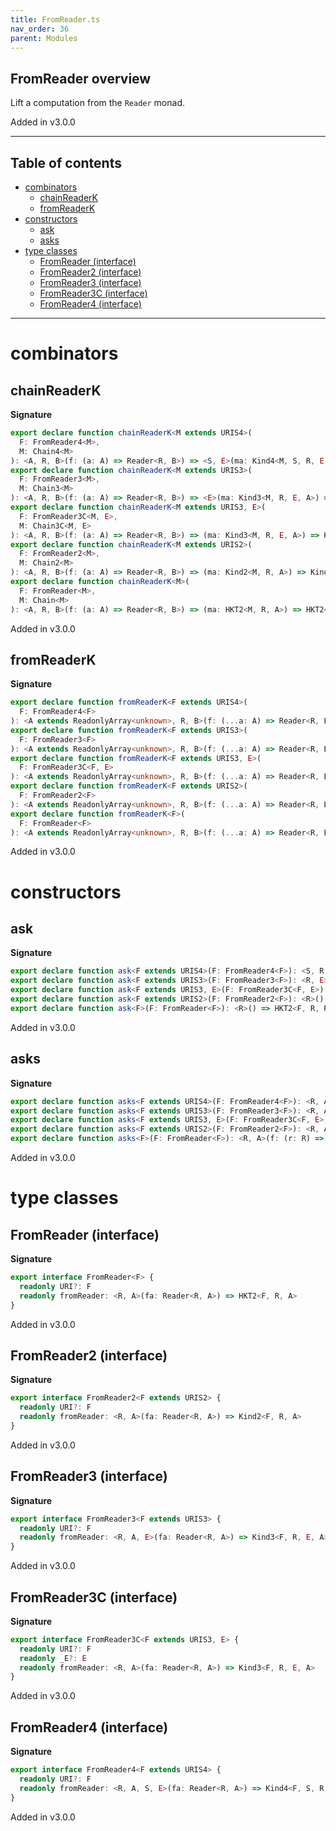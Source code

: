 ```yaml
---
title: FromReader.ts
nav_order: 36
parent: Modules
---
```


## FromReader overview

Lift a computation from the `Reader` monad.

Added in v3.0.0

---

<h2 class="text-delta">Table of contents</h2>

- [combinators](#combinators)
  - [chainReaderK](#chainreaderk)
  - [fromReaderK](#fromreaderk)
- [constructors](#constructors)
  - [ask](#ask)
  - [asks](#asks)
- [type classes](#type-classes)
  - [FromReader (interface)](#fromreader-interface)
  - [FromReader2 (interface)](#fromreader2-interface)
  - [FromReader3 (interface)](#fromreader3-interface)
  - [FromReader3C (interface)](#fromreader3c-interface)
  - [FromReader4 (interface)](#fromreader4-interface)

---

# combinators

## chainReaderK

**Signature**

```ts
export declare function chainReaderK<M extends URIS4>(
  F: FromReader4<M>,
  M: Chain4<M>
): <A, R, B>(f: (a: A) => Reader<R, B>) => <S, E>(ma: Kind4<M, S, R, E, A>) => Kind4<M, S, R, E, B>
export declare function chainReaderK<M extends URIS3>(
  F: FromReader3<M>,
  M: Chain3<M>
): <A, R, B>(f: (a: A) => Reader<R, B>) => <E>(ma: Kind3<M, R, E, A>) => Kind3<M, R, E, B>
export declare function chainReaderK<M extends URIS3, E>(
  F: FromReader3C<M, E>,
  M: Chain3C<M, E>
): <A, R, B>(f: (a: A) => Reader<R, B>) => (ma: Kind3<M, R, E, A>) => Kind3<M, R, E, B>
export declare function chainReaderK<M extends URIS2>(
  F: FromReader2<M>,
  M: Chain2<M>
): <A, R, B>(f: (a: A) => Reader<R, B>) => (ma: Kind2<M, R, A>) => Kind2<M, R, B>
export declare function chainReaderK<M>(
  F: FromReader<M>,
  M: Chain<M>
): <A, R, B>(f: (a: A) => Reader<R, B>) => (ma: HKT2<M, R, A>) => HKT2<M, R, B>
```

Added in v3.0.0

## fromReaderK

**Signature**

```ts
export declare function fromReaderK<F extends URIS4>(
  F: FromReader4<F>
): <A extends ReadonlyArray<unknown>, R, B>(f: (...a: A) => Reader<R, B>) => <S, E>(...a: A) => Kind4<F, S, R, E, B>
export declare function fromReaderK<F extends URIS3>(
  F: FromReader3<F>
): <A extends ReadonlyArray<unknown>, R, B>(f: (...a: A) => Reader<R, B>) => <E>(...a: A) => Kind3<F, R, E, B>
export declare function fromReaderK<F extends URIS3, E>(
  F: FromReader3C<F, E>
): <A extends ReadonlyArray<unknown>, R, B>(f: (...a: A) => Reader<R, B>) => (...a: A) => Kind3<F, R, E, B>
export declare function fromReaderK<F extends URIS2>(
  F: FromReader2<F>
): <A extends ReadonlyArray<unknown>, R, B>(f: (...a: A) => Reader<R, B>) => (...a: A) => Kind2<F, R, B>
export declare function fromReaderK<F>(
  F: FromReader<F>
): <A extends ReadonlyArray<unknown>, R, B>(f: (...a: A) => Reader<R, B>) => (...a: A) => HKT2<F, R, B>
```

Added in v3.0.0

# constructors

## ask

**Signature**

```ts
export declare function ask<F extends URIS4>(F: FromReader4<F>): <S, R, E>() => Kind4<F, S, R, E, R>
export declare function ask<F extends URIS3>(F: FromReader3<F>): <R, E>() => Kind3<F, R, E, R>
export declare function ask<F extends URIS3, E>(F: FromReader3C<F, E>): <R>() => Kind3<F, R, E, R>
export declare function ask<F extends URIS2>(F: FromReader2<F>): <R>() => Kind2<F, R, R>
export declare function ask<F>(F: FromReader<F>): <R>() => HKT2<F, R, R>
```

Added in v3.0.0

## asks

**Signature**

```ts
export declare function asks<F extends URIS4>(F: FromReader4<F>): <R, A, S, E>(f: (r: R) => A) => Kind4<F, S, R, E, A>
export declare function asks<F extends URIS3>(F: FromReader3<F>): <R, A, E>(f: (r: R) => A) => Kind3<F, R, E, A>
export declare function asks<F extends URIS3, E>(F: FromReader3C<F, E>): <R, A>(f: (r: R) => A) => Kind3<F, R, E, A>
export declare function asks<F extends URIS2>(F: FromReader2<F>): <R, A>(f: (r: R) => A) => Kind2<F, R, A>
export declare function asks<F>(F: FromReader<F>): <R, A>(f: (r: R) => A) => HKT2<F, R, A>
```

Added in v3.0.0

# type classes

## FromReader (interface)

**Signature**

```ts
export interface FromReader<F> {
  readonly URI?: F
  readonly fromReader: <R, A>(fa: Reader<R, A>) => HKT2<F, R, A>
}
```

Added in v3.0.0

## FromReader2 (interface)

**Signature**

```ts
export interface FromReader2<F extends URIS2> {
  readonly URI?: F
  readonly fromReader: <R, A>(fa: Reader<R, A>) => Kind2<F, R, A>
}
```

Added in v3.0.0

## FromReader3 (interface)

**Signature**

```ts
export interface FromReader3<F extends URIS3> {
  readonly URI?: F
  readonly fromReader: <R, A, E>(fa: Reader<R, A>) => Kind3<F, R, E, A>
}
```

Added in v3.0.0

## FromReader3C (interface)

**Signature**

```ts
export interface FromReader3C<F extends URIS3, E> {
  readonly URI?: F
  readonly _E?: E
  readonly fromReader: <R, A>(fa: Reader<R, A>) => Kind3<F, R, E, A>
}
```

Added in v3.0.0

## FromReader4 (interface)

**Signature**

```ts
export interface FromReader4<F extends URIS4> {
  readonly URI?: F
  readonly fromReader: <R, A, S, E>(fa: Reader<R, A>) => Kind4<F, S, R, E, A>
}
```

Added in v3.0.0
